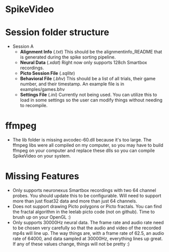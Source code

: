 # SpikeVideo

# Session folder structure
- Session A
  - **Alignment Info** (*.txt*) This should be the alignmentinfo_README that is generated during the spike sorting pipeline.
  - **Neural Data** (*.xdat*) Right now only supports 128ch Smartbox recordings.
  - **Picto Session File** (*.sqlite*)
  - **Behavioral File** (*.bhv*) This should be a list of all trials, their game number, and their timestamp. An example file is in examples/games.bhv
  - **Settings File** (*.ini*) Currently not being used. You can utilize this to load in some settings so the user can modify things without needing to recompile.

# ffmpeg 
- The lib folder is missing avcodec-60.dll because it's too large. The ffmpeg libs were all compiled on my computer, so you may have to build ffmpeg on your computer and replace these dlls so you can compile SpikeVideo on your system.

# Missing Features
- Only supports neuronexus Smartbox recordings with two 64 channel probes. You should update this to be configurable. Will need to support more than just float32 data and more than just 64 channels.
- Does not support drawing Picto polygons or Picto fractals. You can find the fractal algorithm in the leelab picto code (not on github). Time to brush up on your OpenGL :)
- Only supports 30000Hz neural data. The frame rate and audio rate need to be chosen very carefully so that the audio and video of the recorded mp4s will line up. The way things are, with a frame rate of 62.5, an audio rate of 64000, and data sampled at 30000Hz, everything lines up great. If any of these values change, things will not be pretty :)
